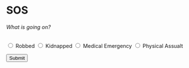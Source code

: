 # SOS
  <body>
  <h6>What is going on?</h6>
<form >
<input type="radio" name="choice" value="Robbed"> Robbed
<input type="radio" name="choice" value="Kidnapped"> Kidnapped
<input type="radio" name="choice" value="Medical Emergency"> Medical Emergency
  <input type="radio" name="choice" value="Physical Assualt"> Physical Assualt
</form>
<button onclick="getLocation()">Submit</button>
  <script>
var x = document.getElementById("demo");
function getLocation() {
    if (navigator.geolocation) {
        navigator.geolocation.getCurrentPosition(showPosition);
    } else {
        x.innerHTML = "Geolocation is not supported by this browser.";
    }
}
function showPosition(position) {
    x.innerHTML = "Latitude: " + position.coords.latitude + 
    "<br>Longitude: " + position.coords.longitude; 
}
</script>
  
<p id="demo"></p>
<p id="demo"></p>
  <p id="demo"></p>
</body>
